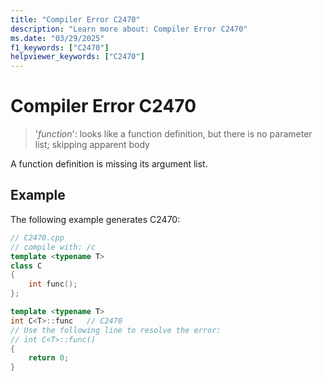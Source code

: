 ```yaml
---
title: "Compiler Error C2470"
description: "Learn more about: Compiler Error C2470"
ms.date: "03/29/2025"
f1_keywords: ["C2470"]
helpviewer_keywords: ["C2470"]
---
```

# Compiler Error C2470

> '*function*': looks like a function definition, but there is no parameter list; skipping apparent body

A function definition is missing its argument list.

## Example

The following example generates C2470:

```cpp
// C2470.cpp
// compile with: /c
template <typename T>
class C
{
    int func();
};

template <typename T>
int C<T>::func   // C2470
// Use the following line to resolve the error:
// int C<T>::func()
{
    return 0;
}
```
